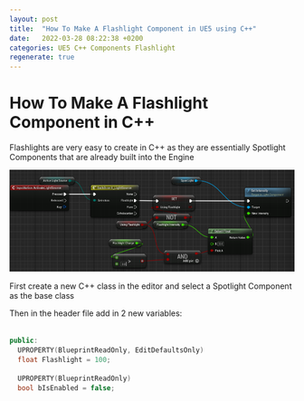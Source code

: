 ```yaml
---
layout: post
title:  "How To Make A Flashlight Component in UE5 using C++"
date:   2022-03-28 08:22:38 +0200
categories: UE5 C++ Components Flashlight
regenerate: true
---
```


# How To Make A Flashlight Component in C++

Flashlights are very easy to create in C++ as they are essentially Spotlight Components that are already built into the Engine

![](/assets/Images/ActivateFlashlight.png)

First create a new C++ class in the editor and select a Spotlight Component as the base class


Then in the header file add in 2 new variables:

```c++

public:
  UPROPERTY(BlueprintReadOnly, EditDefaultsOnly)
  float Flashlight = 100;
  
  UPROPERTY(BlueprintReadOnly)
  bool bIsEnabled = false;
  
 ```
